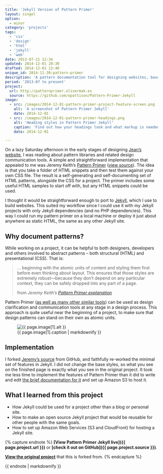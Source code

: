 ```yaml
---
title: 'Jekyll Version of Pattern Primer'
layout: singel
option:
  - minor
category: 'projects'
tags:
  - 'css'
  - 'design'
  - 'html'
  - 'jekyll'
  - 'web'
date: 2013-07-21 12:34
updated: 2014-12-01 20:30
drafted: 2014-12-01 12:40
unique_id: 2014-11-30:pattern-primer
description: 'A pattern documentation tool for designing websites, based on Jeremy Keith’s Pattern Primer.'
period: '2013-07 to present'
project:
  url: http://patternprimer.olivermak.es
  source: https://github.com/opattison/Pattern-Primer-Jekyll
image:
  - src: /images/2014-12-01-pattern-primer-project-feature-screen.png
    alt: 'A screenshot of Pattern Primer Jekyll'
    date: 2014-12-01
  - src: /images/2014-12-01-pattern-primer-headings.png
    alt: 'Heading styles in Pattern Primer Jekyll'
    caption: 'Find out how your headings look and what markup is needed for them with a primer.'
    date: 2014-12-01

---
```


On a lazy Saturday afternoon in the early stages of designing [Jean’s website](http://jeancflanagan.com), I was reading about pattern libraries and related design communication tools. A simple and straightforward implementation that appealed to me was Jeremy Keith’s [Pattern Primer](http://patternprimer.adactio.com) ([view source](https://github.com/adactio/Pattern-Primer)). The idea is that you take a folder of HTML snippets and then test them against your own CSS file. The result is a self-generating and self-documenting set of HTML patterns, alongside the CSS for a project. The primer includes some useful HTML samples to start off with, but any HTML snippets could be used.

I thought it would be straightforward enough to port to [Jekyll](http://jekyllrb.com), which I use to build websites. This suited my workflow since I could use it with my Jekyll projects with only Jekyll dependencies (and no PHP dependencies). This way I could run my pattern primer on a local machine or deploy it just about anywhere as static HTML, the same as any other Jekyll site.

## Why document patterns?

While working on a project, it can be helpful to both designers, developers and others involved to abstract patterns – both structural (HTML) and presentational (CSS). That is:

<blockquote>
  … beginning with the atomic units of content and styling them first before even thinking about layout. This ensures that those styles are extremely robust—because they don’t depend on any particular context, they can be safely dropped into any part of a page.</p>
  <footer>
    from <cite>Jeremy Keith’s <a href="https://adactio.com/journal/5028">Pattern Primer explanation</a></cite>
  </footer>
</blockquote>

Pattern Primer ([as well as many other similar tools](http://styleguides.io/tools.html)) can be used as design clarification and communication tools at any stage in a design process. This approach is quite useful near the beginning of a project, to make sure that design patterns can stand on their own as atomic units.

<figure class="image screenshot">
  <img
    src="{{ page.image[1].src | imgix_url }}"
    alt="{{ page.image[1].alt }}">
  <figcaption>{{ page.image[1].caption | markdownify }}</figcaption>
</figure>

## Implementation

I forked [Jeremy’s source](https://github.com/adactio/Pattern-Primer) from GitHub, and faithfully re-worked the minimal set of features in Jekyll. I did not change the base styles, so what you see on the finished page is exactly what you see in the original project. It took me less time to implement the features of Pattern Primer than it did to write and edit [the brief documentation for it](https://github.com/opattison/Pattern-Primer-Jekyll) and set up Amazon S3 to host it.

## What I learned from this project

- How Jekyll could be used for a project other than a blog or personal site.
- How to make an open source Jekyll project that would be reusable for other people with the same goals.
- How to set up Amazon Web Services (S3 and CloudFront) for hosting a Jekyll site.

{% capture endnote %}
**[View Pattern Primer Jekyll live]({{ page.project.url }})** or **[check it out on GitHub]({{ page.project.source }})**.

**[View the original project](https://github.com/adactio/Pattern-Primer)** that this is forked from.
{% endcapture %}

<aside class="endnote">
{{ endnote | markdownify }}
</aside>
